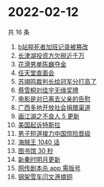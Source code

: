 # 2022-02-12

共 16 条

<!-- BEGIN -->
<!-- 最后更新时间 Sat Feb 12 2022 06:07:08 GMT+0800 (China Standard Time) -->

1. [b站猝死者加班记录被篡改](https://www.zhihu.com/search?q=b站猝死员工)
1. [长津湖投资方欠税近千万](https://www.zhihu.com/search?q=长津湖投资方)
1. [花滑男单陈巍夺金](https://www.zhihu.com/search?q=花样滑冰)
1. [任天堂直面会](https://www.zhihu.com/search?q=任天堂)
1. [苏翊鸣裁判长给冠军分打高了](https://www.zhihu.com/search?q=苏翊鸣裁判长)
1. [蔡雪桐刘佳宇无缘奖牌](https://www.zhihu.com/search?q=单板滑雪)
1. [电影是对已离去父亲的告慰](https://www.zhihu.com/search?q=水门桥七连连长之子)
1. [广西多地开放社会捐赠渠道](https://www.zhihu.com/search?q=广西开放社会捐赠渠道)
1. [画江湖之不良人 5 更新](https://www.zhihu.com/search?q=画江湖)
1. [美国起诉特斯拉](https://www.zhihu.com/search?q=美国起诉特斯拉)
1. [男子短道接力中国惊险晋级](https://www.zhihu.com/search?q=短道速滑)
1. [海贼王 1040 话](https://www.zhihu.com/search?q=海贼王)
1. [图书馆 30 秒](https://www.zhihu.com/search?q=图书馆30秒)
1. [新秦时明月更新](https://www.zhihu.com/search?q=新秦时明月)
1. [网传剧本杀 app 需版号](https://www.zhihu.com/search?q=剧本杀)
1. [钢架雪车闫文港摘铜](https://www.zhihu.com/search?q=钢架雪车)

<!-- END -->
